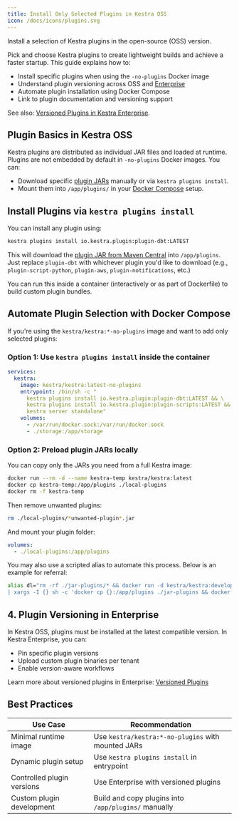 ```yaml
---
title: Install Only Selected Plugins in Kestra OSS
icon: /docs/icons/plugins.svg
---
```


Install a selection of Kestra plugins in the open-source (OSS) version. 

Pick and choose Kestra plugins to create lightweight builds and achieve a faster startup. This guide explains how to:

- Install specific plugins when using the `-no-plugins` Docker image
- Understand plugin versioning across OSS and [Enterprise](../06.enterprise/01.overview/01.enterprise-edition.md)
- Automate plugin installation using Docker Compose
- Link to plugin documentation and versioning support

See also: [Versioned Plugins in Kestra Enterprise](../06.enterprise/05.instance/versioned-plugins.md).

## Plugin Basics in Kestra OSS

Kestra plugins are distributed as individual JAR files and loaded at runtime. Plugins are not embedded by default in `-no-plugins` Docker images. You can:

- Download specific [plugin JARs](https://repo.maven.apache.org/maven2/io/kestra/plugin/) manually or via `kestra plugins install`.
- Mount them into `/app/plugins/` in your [Docker Compose](../02.installation/03.docker-compose.md) setup.

## Install Plugins via `kestra plugins install`

You can install any plugin using:

```bash
kestra plugins install io.kestra.plugin:plugin-dbt:LATEST
```

This will download the [plugin JAR from Maven Central](https://repo.maven.apache.org/maven2/io/kestra/plugin/) into `/app/plugins`. Just replace `plugin-dbt` with whichever plugin you'd like to download (e.g., `plugin-script-python`, `plugin-aws`, `plugin-notifications`, etc.)

You can run this inside a container (interactively or as part of Dockerfile) to build custom plugin bundles.

## Automate Plugin Selection with Docker Compose

If you're using the `kestra/kestra:*-no-plugins` image and want to add only selected plugins:

### Option 1: Use `kestra plugins install` inside the container

```yaml
services:
  kestra:
    image: kestra/kestra:latest-no-plugins
    entrypoint: /bin/sh -c "
      kestra plugins install io.kestra.plugin:plugin-dbt:LATEST && \
      kestra plugins install io.kestra.plugin:plugin-scripts:LATEST && \
      kestra server standalone"
    volumes:
      - /var/run/docker.sock:/var/run/docker.sock
      - ./storage:/app/storage
```

### Option 2: Preload plugin JARs locally

You can copy only the JARs you need from a full Kestra image:

```bash
docker run --rm -d --name kestra-temp kestra/kestra:latest
docker cp kestra-temp:/app/plugins ./local-plugins
docker rm -f kestra-temp
```

Then remove unwanted plugins:

```bash
rm ./local-plugins/*unwanted-plugin*.jar
```

And mount your plugin folder:

```yaml
volumes:
  - ./local-plugins:/app/plugins
```

You may also use a scripted alias to automate this process. Below is an example for referral:

```bash
alias dl="rm -rf ./jar-plugins/* && docker run -d kestra/kestra:develop server local \
| xargs -I {} sh -c 'docker cp {}:/app/plugins ./jar-plugins && docker rm -f {}'"
```

## 4. Plugin Versioning in Enterprise

In Kestra OSS, plugins must be installed at the latest compatible version. In Kestra Enterprise, you can:

- Pin specific plugin versions
- Upload custom plugin binaries per tenant
- Enable version-aware workflows

Learn more about versioned plugins in Enterprise:
[Versioned Plugins](../06.enterprise/05.instance/versioned-plugins.md)

## Best Practices

| Use Case                   | Recommendation                                       |
| -------------------------- | ---------------------------------------------------- |
| Minimal runtime image      | Use `kestra/kestra:*-no-plugins` with mounted JARs   |
| Dynamic plugin setup       | Use `kestra plugins install` in entrypoint           |
| Controlled plugin versions | Use Enterprise with versioned plugins                |
| Custom plugin development  | Build and copy plugins into `/app/plugins/` manually |
